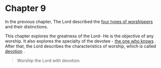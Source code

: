 # Chapter 9

In the previous chapter, The Lord described the 
[four types of worshippers](7-16.md#four_types_of_worshippers)
 and their distinctions.

This chapter explores the greatness of the Lord- He is the objective of any worship. It also explores the specialty of the devotee - 
[the one who knows](7-16.md#jnAnI)
. After that, the Lord describes the characteristics of worship, which is called 
[devotion](Chapter_7.md#bhakti_a_defn)
.



<a name='applopener_143'></a>
> Worship the Lord with devotion.



